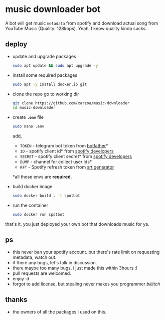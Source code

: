 # music downloader bot

A bot will get music ```metadata``` from spotify and download actual song from YouTube Music (Quality: 128kbps). Yeah, I know quality kinda sucks.

## deploy

- update and upgrade packages
  ```sh
  sudo apt update && sudo apt upgrade -y
  ```
  
- install some required packages
  ```sh
  sudo apt -y install docker.io git
  ```

- clone the repo go to working dir
  ```sh
  git clone https://github.com/xarzoa/music-downloader
  cd music-downloader
  ```

- create **```.env```** file
  ```sh
  sudo nano .env
  ```
  add,
    - ```TOKEN``` - telegram bot token from [botfather](https://t.me/botfather)*
    - ```ID``` - spotify client id* from [spotify developers](https://developers.spotify.com)
    - ```SECRET``` - spotify client secret* from [spotify developers](https://developers.spotify.com)
    - ```DUMP``` - channel for collect user ids*
    - ```RFT``` - Spotify refresh token from [srt generator](https://spotify-refresh-token-generator.netlify.app/)
  
  *all those envs are **required**.
  
- build docker image
  ```sh
  sudo docker build . -t spotbot
  ```

- run the container
  ```sh
  sudo docker run spotbot
  ```

that's it. you just deployed your own bot that downloads music for ya. 

## ps

- this never ban your spotify account. but there's rate limit on requesting metadata, watch out.
- if there any bugs, let's talk in discussion.
- there maybe too many bugs. i just made this within 3hours :l
- pull requests are welcomed.
- enjoy :d
- forgot to add license, but stealing never makes you programmer *biiiitch*

## thanks 

- the owners of all the packages i used on this.
